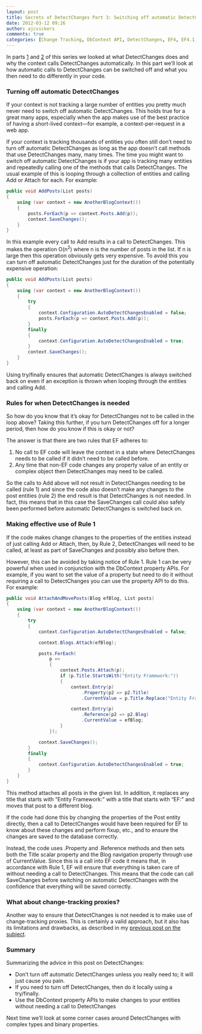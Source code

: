 ```yaml
---
layout: post
title: Secrets of DetectChanges Part 3: Switching off automatic DetectChanges
date: 2012-03-12 09:26
author: ajcvickers
comments: true
categories: [Change Tracking, DbContext API, DetectChanges, EF4, EF4.1, EF4.2, EF4.3, EF5, Entity Framework, Foreign Keys, POCO, Proxies, SaveChanges]
---
```

In parts <a href="/2012/03/10/secrets-of-detectchanges-part-1-what-does-detectchanges-do/">1</a> and <a href="/2012/03/11/secrets-of-detectchanges-part-2-when-is-detectchanges-called-automatically/">2</a> of this series we looked at what DetectChanges does and why the context calls DetectChanges automatically. In this part we’ll look at how automatic calls to DetectChanges can be switched off and what you then need to do differently in your code.
<h3>
Turning off automatic DetectChanges</h3>
If your context is not tracking a large number of entities you pretty much never need to switch off automatic DetectChanges. This holds true for a great many apps, especially when the app makes use of the best practice of having a short-lived context—for example, a context-per-request in a web app.

If your context is tracking thousands of entities you often still don’t need to turn off automatic DetectChanges as long as the app doesn’t call methods that use DetectChanges many, many times. The time you might want to switch off automatic DetectChanges is if your app is tracking many entities and repeatedly calling one of the methods that calls DetectChanges. The usual example of this is looping through a collection of entities and calling Add or Attach for each. For example:

``` c#
public void AddPosts(List posts)
{
    using (var context = new AnotherBlogContext())
    {
        posts.ForEach(p => context.Posts.Add(p));
        context.SaveChanges();
    }
}
```

In this example every call to Add results in a call to DetectChanges. This makes the operation O(n<sup>2</sup>) where n is the number of posts in the list. If n is large then this operation obviously gets very expensive. To avoid this you can turn off automatic DetectChanges just for the duration of the potentially expensive operation:

``` c#
public void AddPosts(List posts)
{
    using (var context = new AnotherBlogContext())
    {
        try
        {
            context.Configuration.AutoDetectChangesEnabled = false;
            posts.ForEach(p => context.Posts.Add(p));
        }
        finally
        {
            context.Configuration.AutoDetectChangesEnabled = true;
        }
        context.SaveChanges();
    }
}
```

Using try/finally ensures that automatic DetectChanges is always switched back on even if an exception is thrown when looping through the entities and calling Add.
<h3>Rules for when DetectChanges is needed</h3>
So how do you know that it’s okay for DetectChanges not to be called in the loop above? Taking this further, if you turn DetectChanges off for a longer period, then how do you know if this is okay or not?

The answer is that there are two rules that EF adheres to:
<ol>
	<li>No call to EF code will leave the context in a state where DetectChanges needs to be called if it didn’t need to be called before.</li>
	<li>Any time that non-EF code changes any property value of an entity or complex object then DetectChanges may need to be called.</li>
</ol>
So the calls to Add above will not result in DetectChanges needing to be called (rule 1) and since the code also doesn’t make any changes to the post entities (rule 2) the end result is that DetectChanges is not needed. In fact, this means that in this case the SaveChanges call could also safely been performed before automatic DetectChanges is switched back on.
<h3>Making effective use of Rule 1</h3>
If the code makes change changes to the properties of the entities instead of just calling Add or Attach, then, by Rule 2, DetectChanges will need to be called, at least as part of SaveChanges and possibly also before then.

However, this can be avoided by taking notice of Rule 1. Rule 1 can be very powerful when used in conjunction with the DbContext property APIs. For example, if you want to set the value of a property but need to do it without requiring a call to DetectChanges you can use the property API to do this. For example:

``` c#
public void AttachAndMovePosts(Blog efBlog, List posts)
{
    using (var context = new AnotherBlogContext())
    {
        try
        {
            context.Configuration.AutoDetectChangesEnabled = false;

            context.Blogs.Attach(efBlog);

            posts.ForEach(
                p =>
                {
                    context.Posts.Attach(p);
                    if (p.Title.StartsWith("Entity Framework:"))
                    {
                        context.Entry(p)
                            .Property(p2 => p2.Title)
                            .CurrentValue = p.Title.Replace("Entity Framework:", "EF:");

                        context.Entry(p)
                            .Reference(p2 => p2.Blog)
                            .CurrentValue = efBlog;
                    }
                });

            context.SaveChanges();
        }
        finally
        {
            context.Configuration.AutoDetectChangesEnabled = true;
        }
    }
}
```

This method attaches all posts in the given list. In addition, it replaces any title that starts with “Entity Framework:” with a title that starts with “EF:” and moves that post to a different blog.

If the code had done this by changing the properties of the Post entity directly, then a call to DetectChanges would have been required for EF to know about these changes and perform fixup, etc., and to ensure the changes are saved to the database correctly.

Instead, the code uses .Property and .Reference methods and then sets both the Title scalar property and the Blog navigation property through use of CurrentValue. Since this is a call into EF code it means that, in accordance with Rule 1, EF will ensure that everything is taken care of without needing a call to DetectChanges. This means that the code can call SaveChanges before switching on automatic DetectChanges with the confidence that everything will be saved correctly.
<h3>What about change-tracking proxies?</h3>
Another way to ensure that DetectChanges is not needed is to make use of change-tracking proxies. This is certainly a valid approach, but it also has its limitations and drawbacks, as described in my <a href="/2011/12/05/should-you-use-entity-framework-change-tracking-proxies/">previous post on the subject</a>.
<h3>Summary</h3>
Summarizing the advice in this post on DetectChanges:
<ul>
	<li>Don’t turn off automatic DetectChanges unless you really need to; it will just cause you pain.</li>
	<li>If you need to turn off DetectChanges, then do it locally using a try/finally.</li>
	<li>Use the DbContext property APIs to make changes to your entities without needing a call to DetectChanges</li>
</ul>
Next time we’ll look at some corner cases around DetectChanges with complex types and binary properties.

